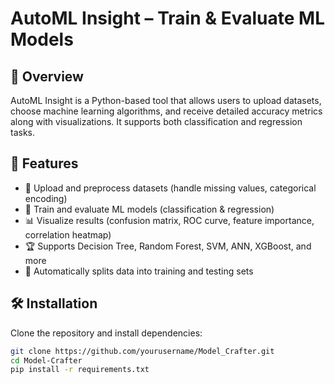 # AutoML Insight – Train & Evaluate ML Models  

## 🚀 Overview  
AutoML Insight is a Python-based tool that allows users to upload datasets, choose machine learning algorithms, and receive detailed accuracy metrics along with visualizations. It supports both classification and regression tasks.  

## 🔹 Features  
- 📂 Upload and preprocess datasets (handle missing values, categorical encoding)  
- 🤖 Train and evaluate ML models (classification & regression)  
- 📊 Visualize results (confusion matrix, ROC curve, feature importance, correlation heatmap)  
- 🏆 Supports Decision Tree, Random Forest, SVM, ANN, XGBoost, and more  
- 🎯 Automatically splits data into training and testing sets  

## 🛠 Installation  
Clone the repository and install dependencies:  
```sh
git clone https://github.com/yourusername/Model_Crafter.git
cd Model-Crafter
pip install -r requirements.txt
